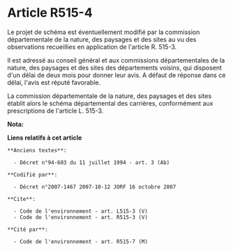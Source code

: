 # Article R515-4

Le projet de schéma est éventuellement modifié par la commission départementale de la nature, des paysages et des sites au vu
des observations recueillies en application de l'article R. 515-3. 

Il est adressé au conseil général et aux commissions départementales de la nature, des paysages et des sites des départements
voisins, qui disposent d'un délai de deux mois pour donner leur avis. A défaut de réponse dans ce délai, l'avis est réputé
favorable. 

La commission départementale de la nature, des paysages et des sites établit alors le schéma départemental des carrières,
conformément aux prescriptions de l'article L. 515-3.

**Nota:**



**Liens relatifs à cet article**

	**Anciens textes**:

	  - Décret n°94-603 du 11 juillet 1994 - art. 3 (Ab)

	**Codifié par**:

	  - Décret n°2007-1467 2007-10-12 JORF 16 octobre 2007

	**Cite**:

	  - Code de l'environnement - art. L515-3 (V)
	  - Code de l'environnement - art. R515-3 (V)

	**Cité par**:

	  - Code de l'environnement - art. R515-7 (M)
